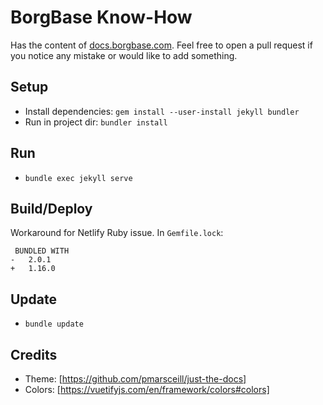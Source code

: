 # BorgBase Know-How

Has the content of [docs.borgbase.com](https://docs.borgbase.com). Feel free to open a pull request if you notice any mistake or would like to add something.

## Setup
- Install dependencies: `gem install --user-install jekyll bundler`
- Run in project dir: `bundler install`

## Run
- `bundle exec jekyll serve`

## Build/Deploy
Workaround for Netlify Ruby issue. In `Gemfile.lock`:

```
 BUNDLED WITH
-   2.0.1
+   1.16.0
```

## Update
- `bundle update`

## Credits
- Theme: [https://github.com/pmarsceill/just-the-docs]
- Colors: [https://vuetifyjs.com/en/framework/colors#colors]